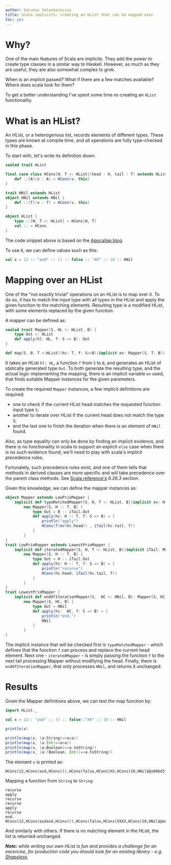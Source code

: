 ```yaml
---
author: Sarunas Valaskevicius
title: Scala implicits: creating an HList that can be mapped over
toc: yes
---
```


Why?
====

One of the main features of Scala are implicits. They add the power to create type classes in a similar way to Haskell. However, as much as they are useful, they are also somewhat complex to grok.

When is an implicit passed? What if there are a few matches available? Where does scala look for them?

To get a better understanding I've spent some time re-creating an `HList` functionality.


What is an HList?
=======

An HList, or a heterogenous list, records elements of different types. These types are known at compile time, and all operations are fully type-checked in this phase.

To start with, let's write its definition down:

```scala
sealed trait HList

final case class HCons[H, T <: HList](head : H, tail : T) extends HList {
    def ::[A](v : A) = HCons(v, this)
}

trait HNil extends HList
object HNil extends HNil {
    def ::[T](v : T) = HCons(v, this)
}

object HList {
    type ::[H, T <: HList] = HCons[H, T]
    val :: = HCons
}
```

The code snippet above is based on the [Apocalisp blog](https://apocalisp.wordpress.com/2010/07/06/type-level-programming-in-scala-part-6a-heterogeneous-list%C2%A0basics/).


To use it, we can define values such as this:
```scala
val x = 12 :: "asd" :: () :: false :: "XX" :: 10 :: HNil
```

Mapping over an HList
======

One of the "not exactly trivial" operations on an HList is to map over it. To do so, it has to match the input type with all types in the HList and apply the given function to the matching elements. Resulting type is a modified HList, with some elements replaced by the given function.

A mapper can be defined as:

```scala
sealed trait Mapper[S, HL <: HList, B] {
    type Out <: HList
    def apply(hl: HL, f: S => B): Out
}

def map[S, B, T <:HList](hc: T, f: S=>B)(implicit ev: Mapper[S, T, B]) = ev(hc, f)
```

It takes an HList `hl: HL`, a function `f` from `S` to `B`, and generates an HList of statically generated type `Out`. To both generate the resulting type, and the actual logic implementing the mapping, there is an implicit variable `ev` used, that finds suitable Mapper instances for the given parameters.

To create the required `Mapper` instances, a few implicit definitions are required:

- one to check if the current HList head matches the requested function input type `S`;
- another to iterate over HList if the current head does not match the type `S`;
- and the last one to finish the iteration when there is an element of `HNil` found.

Also, as type equality can only be done by finding an implicit evidence, and there is no functionality in scala to support an explicit `else` case when there is no such evidence found, we'll need to play with scala's implicit precedence rules.

Fortunately, such precedence rules exist, and one of them tells that methods in derived classes are more specific and will take precedence over the parent class methods. See [Scala reference's](http://www.scala-lang.org/docu/files/ScalaReference.pdf) _6.26.3_ section.

Given this knowledge, we can define the mapper instances as:

````scala
object Mapper extends LowPrioMapper {
    implicit def typeMatchedMapper[S, H, T <: HList, B](implicit ev: H =:= S, iTail: Mapper[S, T, B]): Mapper[S, H :: T, B] =
        new Mapper[S, H :: T, B] {
            type Out = B :: iTail.Out
            def apply(hc: H :: T, f: S => B) = {
                println("apply")
                HCons(f(ev(hc.head)) , iTail(hc.tail, f))
            }
        }
}
trait LowPrioMapper extends LowestPrioMapper {
    implicit def iteratedMapper[S, H, T <: HList, B](implicit iTail: Mapper[S, T, B]): Mapper[S, H :: T, B] =
        new Mapper[S, H :: T, B] {
            type Out = H :: iTail.Out
            def apply(hc: H :: T, f: S => B) = {
                println("recurse")
                HCons(hc.head, iTail(hc.tail, f))
            }
        }
}
trait LowestPrioMapper {
    implicit def endOfIterationMapper[S,  HC <: HNil, B]: Mapper[S, HC, B] =
        new Mapper[S, HC, B] {
            type Out = HNil
            def apply(hc:  HC, f: S => B) = {
                println("end.")
                HNil
            }
        }
}
````

The implicit instance that will be checked first is `typeMatchedMapper` - which defines that the function `f` can process and replace the current head element. Next one - `iteratedMapper` - is simply passing the function `f` to the next tail processing Mapper without modifying the head. Finally, there is `endOfIterationMapper`, that only processes `HNil`, and returns it unchanged.

Results
=====

Given the Mapper definitions above, we can test the map function by:

````scala
import HList._

val x = 12:: "asd" :: () :: false::"XX" :: 10 :: HNil

println(x)

println(map(x, (a:String)=>a+a))
println(map(x, (a:Int)=>a+a))
println(map(x, (a:Boolean)=>a.toString))
println(map(x, (a:(Boolean, Int))=>a.toString))
````

The element `x` is printed as:

````
HCons(12,HCons(asd,HCons((),HCons(false,HCons(XX,HCons(10,HNil$@a90bd3))))))
````

Mapping a function from `String` to `String`:

````
recurse
apply
recurse
recurse
apply
recurse
end.
HCons(12,HCons(asdasd,HCons((),HCons(false,HCons(XXXX,HCons(10,HNil$@a90bd3))))))
````

And similarly with others. If there is no matching element in the HList, the list is returned unchanged.

___Note:__ while writing our own HList is fun and provides a challenge for an excercise, for production code you should look for an existing library - e.g. [Shapeless](https://github.com/milessabin/shapeless)._


